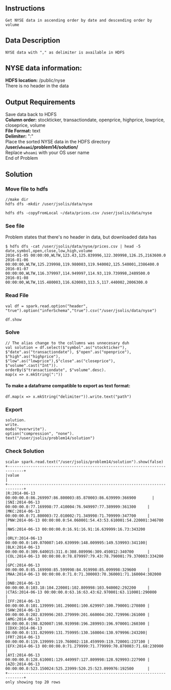 ## Instructions

    Get NYSE data in ascending order by date and descending order by volume

## Data Description

    NYSE data with "," as delimiter is available in HDFS

## NYSE data information:

**HDFS location:** /public/nyse\
There is no header in the data

## Output Requirements

Save data back to HDFS\
**Column order:** stockticker, transactiondate, openprice, highprice, lowprice, closeprice, volume\
**File Format:** text\
**Delimiter:** ":"\
Place the sorted NYSE data in the HDFS directory
**/user/`whoami`/problem14/solution/**\
Replace `whoami` with your OS user name\
End of Problem

## Solution

### Move file to hdfs

```
//make dir
hdfs dfs -mkdir /user/jsolis/data/nyse

hdfs dfs -copyFromLocal ~/data/prices.csv /user/jsolis/data/nyse
```

### See file

Problem states that there's no header in data, but downloaded data has

```
$ hdfs dfs -cat /user/jsolis/data/nyse/prices.csv | head -5
date,symbol,open,close,low,high,volume
2016-01-05 00:00:00,WLTW,123.43,125.839996,122.309998,126.25,2163600.0
2016-01-06 00:00:00,WLTW,125.239998,119.980003,119.940002,125.540001,2386400.0
2016-01-07 00:00:00,WLTW,116.379997,114.949997,114.93,119.739998,2489500.0
2016-01-08 00:00:00,WLTW,115.480003,116.620003,113.5,117.440002,2006300.0
```

### Read File

```
val df = spark.read.option("header", "true").option("inferSchema","true").csv("/user/jsolis/data/nyse")

df.show
```

### Solve

```
// The alias change to the collumns was unnecesary duh
val solution = df.select($"symbol".as("stockticker"), $"date".as("transactiondate"), $"open".as("openprice"), $"high".as("highprice"), $"low".as("lowprice"),$"close".as("closeprice"), $"volume".cast("Int")).
orderBy($"transactiondate", $"volume".desc).
map(x => x.mkString(":"))

```

#### To make a dataframe compatible to export as text format:

```
df.map(x => x.mkString("delimiter")).write.text("path")
```

### Export

```
solution.
write.
mode("overwrite").
option("compression", "none").
text("/user/jsolis/problem14/solution")
```

### Check Solution

```
scala> spark.read.text("/user/jsolis/problem14/solution").show(false)
+-----------------------------------------------------------------------------+
|value                                                                        |
+-----------------------------------------------------------------------------+
|R:2014-06-13 00:00:00.0:86.269997:86.800003:85.870003:86.639999:366900       |
|SNI:2014-06-13 00:00:00.0:77.169998:77.410004:76.949997:77.389999:361300     |
|MKC:2014-06-13 00:00:00.0:71.800003:72.010002:71.349998:71.709999:347700     |
|PNW:2014-06-13 00:00:00.0:54.060001:54.43:53.610001:54.220001:346700         |
|NWS:2014-06-13 00:00:00.0:16.91:16.91:16.639999:16.73:343200                 |
|ORLY:2014-06-13 00:00:00.0:149.070007:149.639999:148.009995:149.539993:341100|
|BLK:2014-06-13 00:00:00.0:309.640015:311.0:308.089996:309.450012:340700      |
|COL:2014-06-13 00:00:00.0:78.879997:79.43:78.790001:79.370003:334200         |
|GPC:2014-06-13 00:00:00.0:85.169998:85.599998:84.919998:85.099998:329600     |
|MAA:2014-06-13 00:00:00.0:71.0:71.300003:70.360001:71.160004:302000          |
|DNB:2014-06-13 00:00:00.0:103.18:104.220001:102.809998:103.940002:292200     |
|CTAS:2014-06-13 00:00:00.0:63.16:63.43:62.970001:63.110001:290000            |
|IFF:2014-06-13 00:00:00.0:101.139999:101.290001:100.629997:100.790001:270800 |
|SHW:2014-06-13 00:00:00.0:202.839996:203.279999:201.660004:202.729996:261000 |
|AMG:2014-06-13 00:00:00.0:198.820007:198.919998:196.289993:196.970001:260300 |
|IDXX:2014-06-13 00:00:00.0:131.029999:131.759995:130.160004:130.979996:243200|
|FRT:2014-06-13 00:00:00.0:119.139999:119.760002:118.459999:119.720001:237100 |
|EFX:2014-06-13 00:00:00.0:71.279999:71.779999:70.870003:71.68:230900         |
|AYI:2014-06-13 00:00:00.0:128.610001:129.449997:127.809998:128.929993:227900 |
|AZO:2014-06-13 00:00:00.0:523.150024:525.23999:520.25:523.099976:192500      |
+-----------------------------------------------------------------------------+
only showing top 20 rows
```
